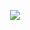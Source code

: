 <p align="center">
  <img src="https://github-readme-stats.vercel.app/api/top-langs/?username=cmolina12&layout=compact&langs_count=10" />
</p>
